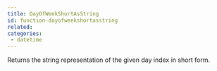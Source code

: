 ```yaml
---
title: DayOfWeekShortAsString
id: function-dayofweekshortasstring
related:
categories:
 - datetime
---
```


Returns the string representation of the given day index in short form.
